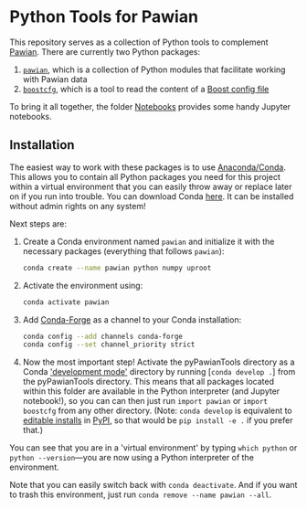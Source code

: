# Python Tools for Pawian

This repository serves as a collection of Python tools to complement [Pawian](https://panda-wiki.gsi.de/foswiki/bin/view/PWA/PawianPwaSoftware). There are currently two Python packages:

1. [`pawian`](./pawian), which is a collection of Python modules that facilitate working with Pawian data
2. [`boostcfg`](./boostcfg), which is a tool to read the content of a [Boost config file](https://www.boost.org/doc/libs/1_72_0/doc/html/boost/program_options/parse_co_1_3_32_9_8_1_1_11.html)

To bring it all together, the folder [Notebooks](./Notebooks) provides some handy Jupyter notebooks.


## Installation

The easiest way to work with these packages is to use [Anaconda/Conda](https://www.anaconda.com/). This allows you to contain all Python packages you need for this project within a virtual environment that you can easily throw away or replace later on if you run into trouble. You can download Conda [here](https://www.anaconda.com/distribution/#download-section). It can be installed without admin rights on any system!

Next steps are:
1. Create a Conda environment named `pawian` and initialize it with the necessary packages (everything that follows `pawian`):
   ```bash
   conda create --name pawian python numpy uproot
   ```

2. Activate the environment using:
   ```bash
   conda activate pawian
   ```

3. Add [Conda-Forge](https://conda-forge.org/) as a channel to your Conda installation:
   ```bash
   conda config --add channels conda-forge
   conda config --set channel_priority strict
   ```

4. Now the most important step! Activate the pyPawianTools directory as a Conda ['development mode'](https://docs.conda.io/projects/conda-build/en/latest/resources/commands/conda-develop.html) directory by running [`conda develop .`] from the pyPawianTools directory. This means that all packages located within this folder are available in the Python interpreter (and Jupyter notebook!), so you can can then just run `import pawian` or `import boostcfg` from any other directory.
  (Note: `conda develop` is equivalent to [editable installs](https://pip.pypa.io/en/stable/reference/pip_install/#editable-installs) in [PyPI](https://pypi.org/), so that would be  `pip install -e .` if you prefer that.)

You can see that you are in a 'virtual environment' by typing `which python` or `python --version`—you are now using a Python interpreter of the environment.

Note that you can easily switch back with `conda deactivate`. And if you want to trash this environment, just run `conda remove --name pawian --all`.